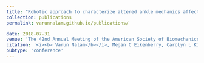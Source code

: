 ```yaml
---
title: "Robotic approach to characterize altered ankle mechanics affected by stroke and multiple sclerosis"
collection: publications
permalink: varunnalam.github.io/publications/

date: 2018-07-31
venue: 'The 42nd Annual Meeting of the American Society of Biomechanics (ASB 2019)'
citation: '<i><b> Varun Nalam</b></i>, Megan C Eikenberry, Carolyn L Kinney, Dean Wingerchuck, Hyunglae Lee'
pubtype: 'conference'
---
```

